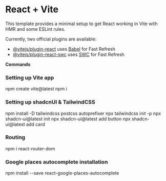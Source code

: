 # React + Vite

This template provides a minimal setup to get React working in Vite with HMR and some ESLint rules.

Currently, two official plugins are available:

- [@vitejs/plugin-react](https://github.com/vitejs/vite-plugin-react/blob/main/packages/plugin-react/README.md) uses [Babel](https://babeljs.io/) for Fast Refresh
- [@vitejs/plugin-react-swc](https://github.com/vitejs/vite-plugin-react-swc) uses [SWC](https://swc.rs/) for Fast Refresh


**Commands** 
<h3>Setting up Vite app</h3>
npm create vite@latest
npm i
<h3>Setting up shadcnUI & TailwindCSS</h3>
npm install -D tailwindcss postcss autoprefixer
npx tailwindcss init -p
npx shadcn-ui@latest init
npx shadcn-ui@latest add button
npx shadcn-ui@latest add card


<h3>Routing</h3>
npm i react-router-dom

<h3>Google places autocomplete installation</h3>
npm install --save react-google-places-autocomplete

